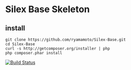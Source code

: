 Silex Base Skeleton
==============

## install

    git clone https://github.com/ryamamoto/Silex-Base.git
    cd Silex-Base
    curl -s http://getcomposer.org/installer | php
    php composer.phar install

[![Build Status](https://travis-ci.org/ryamamoto/Silex-Base.svg?branch=master)](https://travis-ci.org/ryamamoto/Silex-Base)
